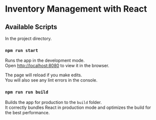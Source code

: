 # Inventory Management with React


## Available Scripts

In the project directory.

### `npm run start`

Runs the app in the development mode.<br>
Open [http://localhost:8080](http://localhost:8080) to view it in the browser.

The page will reload if you make edits.<br>
You will also see any lint errors in the console.

### `npm run run build`

Builds the app for production to the `build` folder.<br>
It correctly bundles React in production mode and optimizes the build for the best performance.


